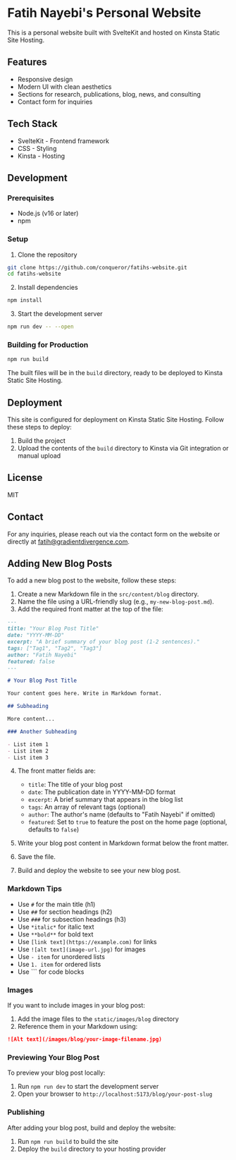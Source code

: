# Fatih Nayebi's Personal Website

This is a personal website built with SvelteKit and hosted on Kinsta Static Site Hosting.

## Features

- Responsive design
- Modern UI with clean aesthetics
- Sections for research, publications, blog, news, and consulting
- Contact form for inquiries

## Tech Stack

- SvelteKit - Frontend framework
- CSS - Styling
- Kinsta - Hosting

## Development

### Prerequisites

- Node.js (v16 or later)
- npm

### Setup

1. Clone the repository
```bash
git clone https://github.com/conqueror/fatihs-website.git
cd fatihs-website
```

2. Install dependencies
```bash
npm install
```

3. Start the development server
```bash
npm run dev -- --open
```

### Building for Production

```bash
npm run build
```

The built files will be in the `build` directory, ready to be deployed to Kinsta Static Site Hosting.

## Deployment

This site is configured for deployment on Kinsta Static Site Hosting. Follow these steps to deploy:

1. Build the project
2. Upload the contents of the `build` directory to Kinsta via Git integration or manual upload

## License

MIT

## Contact

For any inquiries, please reach out via the contact form on the website or directly at fatih@gradientdivergence.com.

## Adding New Blog Posts

To add a new blog post to the website, follow these steps:

1. Create a new Markdown file in the `src/content/blog` directory.
2. Name the file using a URL-friendly slug (e.g., `my-new-blog-post.md`).
3. Add the required front matter at the top of the file:

```markdown
---
title: "Your Blog Post Title"
date: "YYYY-MM-DD"
excerpt: "A brief summary of your blog post (1-2 sentences)."
tags: ["Tag1", "Tag2", "Tag3"]
author: "Fatih Nayebi"
featured: false
---

# Your Blog Post Title

Your content goes here. Write in Markdown format.

## Subheading

More content...

### Another Subheading

- List item 1
- List item 2
- List item 3

```

4. The front matter fields are:
   - `title`: The title of your blog post
   - `date`: The publication date in YYYY-MM-DD format
   - `excerpt`: A brief summary that appears in the blog list
   - `tags`: An array of relevant tags (optional)
   - `author`: The author's name (defaults to "Fatih Nayebi" if omitted)
   - `featured`: Set to `true` to feature the post on the home page (optional, defaults to `false`)

5. Write your blog post content in Markdown format below the front matter.
6. Save the file.
7. Build and deploy the website to see your new blog post.

### Markdown Tips

- Use `#` for the main title (h1)
- Use `##` for section headings (h2)
- Use `###` for subsection headings (h3)
- Use `*italic*` for italic text
- Use `**bold**` for bold text
- Use `[link text](https://example.com)` for links
- Use `![alt text](image-url.jpg)` for images
- Use `- item` for unordered lists
- Use `1. item` for ordered lists
- Use ``` for code blocks

### Images

If you want to include images in your blog post:

1. Add the image files to the `static/images/blog` directory
2. Reference them in your Markdown using:

```markdown
![Alt text](/images/blog/your-image-filename.jpg)
```

### Previewing Your Blog Post

To preview your blog post locally:

1. Run `npm run dev` to start the development server
2. Open your browser to `http://localhost:5173/blog/your-post-slug`

### Publishing

After adding your blog post, build and deploy the website:

1. Run `npm run build` to build the site
2. Deploy the `build` directory to your hosting provider
